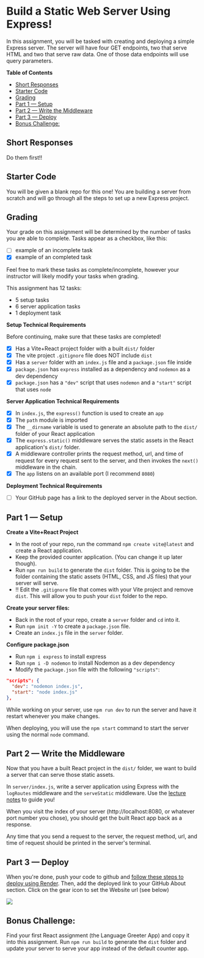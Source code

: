 <!-- @format -->

# Build a Static Web Server Using Express!

In this assignment, you will be tasked with creating and deploying a simple Express server. The server will have four GET endpoints, two that serve HTML and two that serve raw data. One of those data endpoints will use query parameters.

**Table of Contents**

- [Short Responses](#short-responses)
- [Starter Code](#starter-code)
- [Grading](#grading)
- [Part 1 — Setup](#part-1--setup)
- [Part 2 — Write the Middleware](#part-2--write-the-middleware)
- [Part 3 — Deploy](#part-3--deploy)
- [Bonus Challenge:](#bonus-challenge)

## Short Responses

Do them first!!

## Starter Code

You will be given a blank repo for this one! You are building a server from scratch and will go through all the steps to set up a new Express project.

## Grading

Your grade on this assignment will be determined by the number of tasks you are able to complete. Tasks appear as a checkbox, like this:

- [ ] example of an incomplete task
- [x] example of an completed task

Feel free to mark these tasks as complete/incomplete, however your instructor will likely modify your tasks when grading.

This assignment has 12 tasks:

- 5 setup tasks
- 6 server application tasks
- 1 deployment task

**Setup Technical Requirements**

Before continuing, make sure that these tasks are completed!

- [x] Has a Vite+React project folder with a built `dist/` folder
- [x] The vite project `.gitignore` file does NOT include `dist`
- [x] Has a `server` folder with an `index.js` file and a `package.json` file inside
- [x] `package.json` has `express` installed as a dependency and `nodemon` as a dev dependency
- [x] `package.json` has a `"dev"` script that uses `nodemon` and a `"start"` script that uses `node`

**Server Application Technical Requirements**

- [x] In `index.js`, the `express()` function is used to create an `app`
- [x] The `path` module is imported
- [x] The `__dirname` variable is used to generate an absolute path to the `dist/` folder of your React application
- [x] The `express.static()` middleware serves the static assets in the React application's `dist/` folder.
- [x] A middleware controller prints the request method, url, and time of request for every request sent to the server, and then invokes the `next()` middleware in the chain.
- [x] The `app` listens on an available port (I recommend `8080`)

**Deployment Technical Requirements**

- [ ] Your GitHub page has a link to the deployed server in the About section.

## Part 1 — Setup

**Create a Vite+React Project**

- In the root of your repo, run the command `npm create vite@latest` and create a React application.
- Keep the provided counter application. (You can change it up later though).
- Run `npm run build` to generate the `dist` folder. This is going to be the folder containing the static assets (HTML, CSS, and JS files) that your server will serve.
- ‼️ Edit the `.gitignore` file that comes with your Vite project and remove `dist`. This will allow you to push your `dist` folder to the repo.

**Create your server files:**

- Back in the root of your repo, create a `server` folder and `cd` into it.
- Run `npm init -Y` to create a `package.json` file.
- Create an `index.js` file in the `server` folder.

**Configure package.json**

- Run `npm i express` to install express
- Run `npm i -D nodemon` to install Nodemon as a dev dependency
- Modify the `package.json` file with the following `"scripts"`:

```json
"scripts": {
  "dev": "nodemon index.js",
  "start": "node index.js"
},
```

While working on your server, use `npm run dev` to run the server and have it restart whenever you make changes.

When deploying, you will use the `npm start` command to start the server using the normal `node` command.

## Part 2 — Write the Middleware

Now that you have a built React project in the `dist/` folder, we want to build a server that can serve those static assets.

In `server/index.js`, write a server application using Express with the `logRoutes` middleware and the `serveStatic` middleware. Use the [lecture notes](https://github.com/The-Marcy-Lab-School/8-0-1-express-middleware) to guide you!

When you visit the index of your server (http://localhost:8080, or whatever port number you chose), you should get the built React app back as a response.

Any time that you send a request to the server, the request method, url, and time of request should be printed in the server's terminal.

## Part 3 — Deploy

When you're done, push your code to github and [follow these steps to deploy using Render](https://github.com/The-Marcy-Lab-School/render-deployment-instructions). Then, add the deployed link to your GitHub About section. Click on the gear icon to set the Website url (see below)

![](./images/deployed-github.png)

## Bonus Challenge:

Find your first React assignment (the Language Greeter App) and copy it into this assignment. Run `npm run build` to generate the `dist` folder and update your server to serve your app instead of the default counter app.
